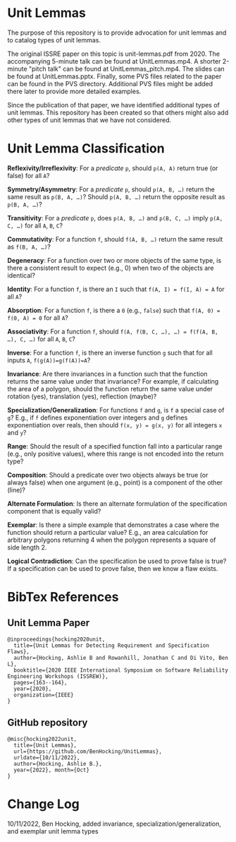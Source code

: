 # Unit Lemmas

The purpose of this repository is to provide advocation for unit lemmas and to catalog types of unit lemmas.

The original ISSRE paper on this topic is unit-lemmas.pdf from 2020. The accompanying 5-minute talk can
be found at UnitLemmas.mp4. A shorter 2-minute "pitch talk" can be found at UnitLemmas_pitch.mp4. The slides
can be found at UnitLemmas.pptx. Finally, some PVS files related to the paper can be found in the PVS directory.
Additional PVS files might be added there later to provide more detailed examples.

Since the publication of that paper, we have identified additional types of unit lemmas. This repository has
been created so that others might also add other types of unit lemmas that we have not considered.

# Unit Lemma Classification #

**Reflexivity/Irreflexivity**: For a *predicate* `p`, should `p(A, A)` return true (or false) for all `A`?

**Symmetry/Asymmetry**: For a *predicate* `p`, should `p(A, B, …)` return the same result as `p(B, A, …)`?
Should `p(A, B, …)` return the opposite result as `p(B, A, …)`?

**Transitivity**: For a *predicate* `p`, does `p(A, B, …)` and `p(B, C, …)` imply `p(A, C, …)` for all `A`, `B`, `C`?

**Commutativity**: For a function `f`, should `f(A, B, …)` return the same result as `f(B, A, …)`?

**Degeneracy**: For a function over two or more objects of the same type, is there a consistent result to
expect (e.g., 0) when two of the objects are identical?

**Identity**: For a function `f`, is there an `I` such that `f(A, I) = f(I, A) = A` for all `A`?

**Absorption**: For a function `f`, is there a `0` (e.g., `false`) such that `f(A, 0) = f(0, A) = 0` for all `A`?

**Associativity**: For a function `f`, should `f(A, f(B, C, …), …) = f(f(A, B, …), C, …)` for all `A`, `B`, `C`?

**Inverse**: For a function `f`, is there an inverse function `g` such that for all inputs `A`, `f(g(A))=g(f(A))=A`?

**Invariance**: Are there invariances in a function such that the function returns the same value under that invariance?
For example, if calculating the area of a polygon, should the function return the same value under rotation (yes),
translation (yes), reflection (maybe)?

**Specialization/Generalization**: For functions `f` and `g`, is `f` a special case of `g`? E.g., if `f` defines
exponentiation over integers and `g` defines exponentiation over reals, then should `f(x, y) = g(x, y)` for all
integers `x` and `y`?

**Range**: Should the result of a specified function fall into a particular range (e.g., only positive values), where
this range is not encoded into the return type?

**Composition**: Should a predicate over two objects always be true (or always false) when one argument (e.g., point)
is a component of the other (line)?

**Alternate Formulation**: Is there an alternate formulation of the specification component that is equally valid?

**Exemplar**: Is there a simple example that demonstrates a case where the function should return a particular value?
E.g., an area calculation for arbitrary polygons returning 4 when the polygon represents a square of side length 2.

**Logical Contradiction**: Can the specification be used to prove false is true? If a specification can be used to
prove false, then we know a flaw exists.

# BibTex References #

## Unit Lemma Paper ##

```
@inproceedings{hocking2020unit,
  title={Unit Lemmas for Detecting Requirement and Specification Flaws},
  author={Hocking, Ashlie B and Rowanhill, Jonathan C and Di Vito, Ben L},
  booktitle={2020 IEEE International Symposium on Software Reliability Engineering Workshops (ISSREW)},
  pages={163--164},
  year={2020},
  organization={IEEE}
}
```

## GitHub repository ##

```
@misc{hocking2022unit,
  title={Unit Lemmas},
  url={https://github.com/BenHocking/UnitLemmas},
  urldate={10/11/2022},
  author={Hocking, Ashlie B.},
  year={2022}, month={Oct}
}
```
# Change Log #

10/11/2022, Ben Hocking, added invariance, specialization/generalization, and exemplar unit lemma types